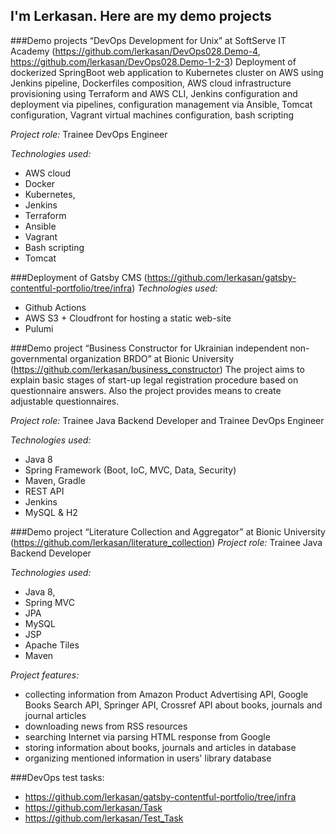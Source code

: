 ## I'm Lerkasan. Here are my demo projects

###Demo projects “DevOps Development for Unix” at SoftServe IT Academy  (https://github.com/lerkasan/DevOps028.Demo-4, https://github.com/lerkasan/DevOps028.Demo-1-2-3) 
Deployment of dockerized SpringBoot web application to Kubernetes cluster on AWS using Jenkins pipeline, Dockerfiles composition, AWS cloud infrastructure provisioning using Terraform and AWS CLI, Jenkins configuration and deployment via pipelines, configuration management via Ansible, Tomcat configuration, Vagrant virtual machines configuration, bash scripting  

_Project role:_ Trainee DevOps Engineer

_Technologies used:_ 
- AWS cloud
- Docker 
- Kubernetes, 
- Jenkins
- Terraform 
- Ansible
- Vagrant
- Bash scripting
- Tomcat

###Deployment of Gatsby CMS (https://github.com/lerkasan/gatsby-contentful-portfolio/tree/infra)
_Technologies used:_
- Github Actions
- AWS S3 + Cloudfront for hosting a static web-site
- Pulumi

###Demo project “Business Constructor for Ukrainian independent non-governmental organization BRDO” at Bionic University (https://github.com/lerkasan/business_constructor) 
The project aims to explain basic stages of start-up legal registration procedure based on questionnaire answers. Also the project provides means to create adjustable questionnaires.

_Project role:_ Trainee Java Backend Developer and Trainee DevOps Engineer

_Technologies used:_ 
- Java 8
- Spring Framework (Boot, IoC, MVC, Data, Security)
- Maven, Gradle
- REST API
- Jenkins
- MySQL & H2

###Demo project “Literature Collection and Aggregator” at Bionic University (https://github.com/lerkasan/literature_collection)
_Project role:_ Trainee Java Backend Developer

_Technologies used:_ 
- Java 8, 
- Spring MVC
- JPA
- MySQL
- JSP
- Apache Tiles
- Maven

_Project features:_
- collecting information from Amazon Product Advertising API, Google Books Search API, Springer API, Crossref API about books, journals and journal articles
- downloading news from RSS resources
- searching Internet via parsing HTML response from Google
- storing information about books, journals and articles in database
- organizing mentioned information in users' library database


###DevOps test tasks:
- https://github.com/lerkasan/gatsby-contentful-portfolio/tree/infra
- https://github.com/lerkasan/Task
- https://github.com/lerkasan/Test_Task